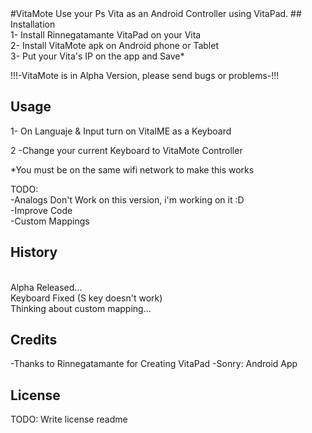 <snippet>
  <content>
#VitaMote
Use your Ps Vita as an Android Controller using VitaPad.
## Installation
<br>1- Install Rinnegatamante VitaPad on your Vita
<br>2- Install VitaMote apk on Android phone or Tablet
<br>3- Put your Vita's IP on the app and Save*

!!!-VitaMote is in Alpha Version, please send bugs or problems-!!!

## Usage
1- On Languaje & Input turn on VitaIME as a Keyboard

2 -Change your current Keyboard to VitaMote Controller

*You must be on the same wifi network to make this works

TODO: 
<br>-Analogs Don't Work on this version, i'm working on it :D
<br>-Improve Code
<br>-Custom Mappings

## History
<br>Alpha Released...
<br>Keyboard Fixed (S key doesn't work)
<br>Thinking about custom mapping...

## Credits
-Thanks to Rinnegatamante for Creating VitaPad
-Sonry: Android App
## License
TODO: Write license
</content>
  <tabTrigger>readme</tabTrigger>
</snippet>
